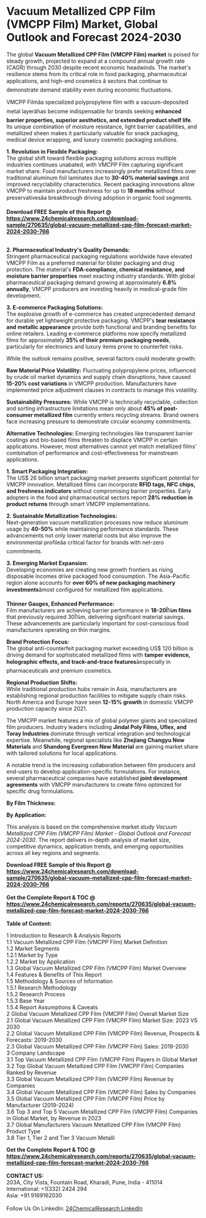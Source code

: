 <h1>Vacuum Metallized CPP Film (VMCPP Film) Market, Global Outlook and Forecast 2024-2030</h1><p>The global <strong>Vacuum Metallized CPP Film (VMCPP Film) market</strong> is poised for steady growth, projected to expand at a compound annual growth rate (CAGR) through 2030 despite recent economic headwinds. The market's resilience stems from its critical role in food packaging, pharmaceutical applications, and high-end cosmetics â sectors that continue to demonstrate demand stability even during economic fluctuations.</p><p>VMCPP Filmâa specialized polypropylene film with a vacuum-deposited metal layerâhas become indispensable for brands seeking <strong>enhanced barrier properties, superior aesthetics, and extended product shelf life</strong>. Its unique combination of moisture resistance, light barrier capabilities, and metallized sheen makes it particularly valuable for snack packaging, medical device wrapping, and luxury cosmetic packaging solutions.</p><p><strong>1. Revolution in Flexible Packaging:</strong><br>
The global shift toward flexible packaging solutions across multiple industries continues unabated, with VMCPP Film capturing significant market share. Food manufacturers increasingly prefer metallized films over traditional aluminum foil laminates due to <strong>30-40% material savings</strong> and improved recyclability characteristics. Recent packaging innovations allow VMCPP to maintain product freshness for up to <strong>18 months</strong> without preservativesâa breakthrough driving adoption in organic food segments.</p><div><b>Download FREE Sample of this Report @ 
            <a href="https://www.24chemicalresearch.com/download-sample/270635/global-vacuum-metallized-cpp-film-forecast-market-2024-2030-766">
            https://www.24chemicalresearch.com/download-sample/270635/global-vacuum-metallized-cpp-film-forecast-market-2024-2030-766</a></b></div><br><p><strong>2. Pharmaceutical Industry's Quality Demands:</strong><br>
Stringent pharmaceutical packaging regulations worldwide have elevated VMCPP Film as a preferred material for blister packaging and drug protection. The material's <strong>FDA-compliance, chemical resistance, and moisture barrier properties</strong> meet exacting industry standards. With global pharmaceutical packaging demand growing at approximately <strong>6.8% annually</strong>, VMCPP producers are investing heavily in medical-grade film development.</p><p><strong>3. E-commerce Packaging Solutions:</strong><br>
The explosive growth of e-commerce has created unprecedented demand for durable yet lightweight protective packaging. VMCPP's <strong>tear resistance and metallic appearance</strong> provide both functional and branding benefits for online retailers. Leading e-commerce platforms now specify metallized films for approximately <strong>35% of their premium packaging needs</strong>, particularly for electronics and luxury items prone to counterfeit risks.</p><p>While the outlook remains positive, several factors could moderate growth:</p><p><strong>Raw Material Price Volatility:</strong> Fluctuating polypropylene prices, influenced by crude oil market dynamics and supply chain disruptions, have caused <strong>15-20% cost variations</strong> in VMCPP production. Manufacturers have implemented price adjustment clauses in contracts to manage this volatility.</p><p><strong>Sustainability Pressures:</strong> While VMCPP is technically recyclable, collection and sorting infrastructure limitations mean only about <strong>45% of post-consumer metallized film</strong> currently enters recycling streams. Brand owners face increasing pressure to demonstrate circular economy commitments.</p><p><strong>Alternative Technologies:</strong> Emerging technologies like transparent barrier coatings and bio-based films threaten to displace VMCPP in certain applications. However, most alternatives cannot yet match metallized films' combination of performance and cost-effectiveness for mainstream applications.</p><p><strong>1. Smart Packaging Integration:</strong><br>
The US$ 26 billion smart packaging market presents significant potential for VMCPP innovation. Metallized films can incorporate <strong>RFID tags, NFC chips, and freshness indicators</strong> without compromising barrier properties. Early adopters in the food and pharmaceutical sectors report <strong>28% reduction in product returns</strong> through smart VMCPP implementations.</p><p><strong>2. Sustainable Metallization Technologies:</strong><br>
Next-generation vacuum metallization processes now reduce aluminum usage by <strong>40-50%</strong> while maintaining performance standards. These advancements not only lower material costs but also improve the environmental profileâa critical factor for brands with net-zero commitments.</p><p><strong>3. Emerging Market Expansion:</strong><br>
Developing economies are creating new growth frontiers as rising disposable incomes drive packaged food consumption. The Asia-Pacific region alone accounts for <strong>over 60% of new packaging machinery investments</strong>âmost configured for metallized film applications.</p><p><strong>Thinner Gauges, Enhanced Performance:</strong><br>
    Film manufacturers are achieving barrier performance in <strong>18-20Î¼m films</strong> that previously required 30Î¼m, delivering significant material savings. These advancements are particularly important for cost-conscious food manufacturers operating on thin margins.</p><p><strong>Brand Protection Focus:</strong><br>
    The global anti-counterfeit packaging market exceeding US$ 120 billion is driving demand for sophisticated metallized films with <strong>tamper evidence, holographic effects, and track-and-trace features</strong>âespecially in pharmaceuticals and premium cosmetics.</p><p><strong>Regional Production Shifts:</strong><br>
    While traditional production hubs remain in Asia, manufacturers are establishing regional production facilities to mitigate supply chain risks. North America and Europe have seen <strong>12-15% growth</strong> in domestic VMCPP production capacity since 2021.</p><p>The VMCPP market features a mix of global polymer giants and specialized film producers. Industry leaders including <strong>Jindal Poly Films, Uflex, and Toray Industries</strong> dominate through vertical integration and technological expertise. Meanwhile, regional specialists like <strong>Zhejiang Changyu New Materials</strong> and <strong>Shandong Evergreen New Material</strong> are gaining market share with tailored solutions for local applications.</p><p>A notable trend is the increasing collaboration between film producers and end-users to develop application-specific formulations. For instance, several pharmaceutical companies have established <strong>joint development agreements</strong> with VMCPP manufacturers to create films optimized for specific drug formulations.</p><p><strong>By Film Thickness:</strong></p><p><strong>By Application:</strong></p><p>This analysis is based on the comprehensive market study <em>Vacuum Metallized CPP Film (VMCPP Film) Market - Global Outlook and Forecast 2024-2030</em>. The report delivers in-depth analysis of market size, competitive dynamics, application trends, and emerging opportunities across all key regions and segments.</p><div><b>Download FREE Sample of this Report @ 
            <a href="https://www.24chemicalresearch.com/download-sample/270635/global-vacuum-metallized-cpp-film-forecast-market-2024-2030-766">
            https://www.24chemicalresearch.com/download-sample/270635/global-vacuum-metallized-cpp-film-forecast-market-2024-2030-766</a></b></div><br><div><b>Get the Complete Report & TOC @ 
            <a href="https://www.24chemicalresearch.com/reports/270635/global-vacuum-metallized-cpp-film-forecast-market-2024-2030-766">
            https://www.24chemicalresearch.com/reports/270635/global-vacuum-metallized-cpp-film-forecast-market-2024-2030-766</a></b></div><br>
            <b>Table of Content:</b><p>1 Introduction to Research & Analysis Reports<br />
    1.1 Vacuum Metallized CPP Film (VMCPP Film) Market Definition<br />
    1.2 Market Segments<br />
        1.2.1 Market by Type<br />
        1.2.2 Market by Application<br />
    1.3 Global Vacuum Metallized CPP Film (VMCPP Film) Market Overview<br />
    1.4 Features & Benefits of This Report<br />
    1.5 Methodology & Sources of Information<br />
        1.5.1 Research Methodology<br />
        1.5.2 Research Process<br />
        1.5.3 Base Year<br />
        1.5.4 Report Assumptions & Caveats<br />
2 Global Vacuum Metallized CPP Film (VMCPP Film) Overall Market Size<br />
    2.1 Global Vacuum Metallized CPP Film (VMCPP Film) Market Size: 2023 VS 2030<br />
    2.2 Global Vacuum Metallized CPP Film (VMCPP Film) Revenue, Prospects & Forecasts: 2019-2030<br />
    2.3 Global Vacuum Metallized CPP Film (VMCPP Film) Sales: 2019-2030<br />
3 Company Landscape<br />
    3.1 Top Vacuum Metallized CPP Film (VMCPP Film) Players in Global Market<br />
    3.2 Top Global Vacuum Metallized CPP Film (VMCPP Film) Companies Ranked by Revenue<br />
    3.3 Global Vacuum Metallized CPP Film (VMCPP Film) Revenue by Companies<br />
    3.4 Global Vacuum Metallized CPP Film (VMCPP Film) Sales by Companies<br />
    3.5 Global Vacuum Metallized CPP Film (VMCPP Film) Price by Manufacturer (2019-2024)<br />
    3.6 Top 3 and Top 5 Vacuum Metallized CPP Film (VMCPP Film) Companies in Global Market, by Revenue in 2023<br />
    3.7 Global Manufacturers Vacuum Metallized CPP Film (VMCPP Film) Product Type<br />
    3.8 Tier 1, Tier 2 and Tier 3 Vacuum Metalli</p><div><b>Get the Complete Report & TOC @ 
            <a href="https://www.24chemicalresearch.com/reports/270635/global-vacuum-metallized-cpp-film-forecast-market-2024-2030-766">
            https://www.24chemicalresearch.com/reports/270635/global-vacuum-metallized-cpp-film-forecast-market-2024-2030-766</a></b></div><br><b>CONTACT US:</b><br>
            203A, City Vista, Fountain Road, Kharadi, Pune, India - 411014<br>
            International: +1(332) 2424 294<br>
            Asia: +91 9169162030 <br><br>
            Follow Us On LinkedIn: <a href="https://www.linkedin.com/company/24chemicalresearch/">24ChemicalResearch LinkedIn</a>